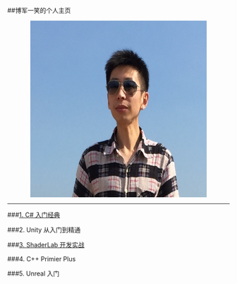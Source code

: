 ##博军一笑的个人主页

<div align=center><img src="/assets/头像.JPG" width = "400" height = "400" alt="图片名称" align=center /></div>

---


###[1. C# 入门经典](https://shenjun4csharp.github.io/csharphtml/)

###2. Unity 从入门到精通

###[3. ShaderLab 开发实战](https://shenjun4shader.github.io/shaderhtml/)

###4. C++ Primier Plus

###5. Unreal 入门

